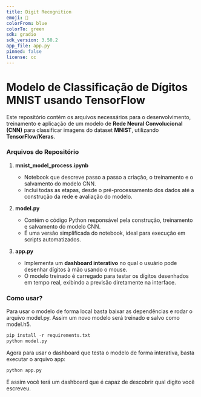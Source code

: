 ```yaml
---
title: Digit Recognition
emoji: 🔢
colorFrom: blue
colorTo: green
sdk: gradio
sdk_version: 3.50.2
app_file: app.py
pinned: false
license: cc
---
```


# Modelo de Classificação de Dígitos MNIST usando TensorFlow

Este repositório contém os arquivos necessários para o desenvolvimento, treinamento e aplicação de um modelo de **Rede Neural Convolucional (CNN)** para classificar imagens do dataset **MNIST**, utilizando **TensorFlow/Keras**.

### **Arquivos do Repositório**

1. **mnist_model_process.ipynb**

   - Notebook que descreve passo a passo a criação, o treinamento e o salvamento do modelo CNN.
   - Inclui todas as etapas, desde o pré-processamento dos dados até a construção da rede e avaliação do modelo.

2. **model.py**

   - Contém o código Python responsável pela construção, treinamento e salvamento do modelo CNN.
   - É uma versão simplificada do notebook, ideal para execução em scripts automatizados.

3. **app.py**
   - Implementa um **dashboard interativo** no qual o usuário pode desenhar dígitos à mão usando o mouse.
   - O modelo treinado é carregado para testar os dígitos desenhados em tempo real, exibindo a previsão diretamente na interface.

### Como usar?

Para usar o modelo de forma local basta baixar as dependências e rodar o arquivo model.py. Assim um novo modelo será treinado e salvo como model.h5.

```python
pip install -r requirements.txt
python model.py
```

Agora para usar o dashboard que testa o modelo de forma interativa, basta executar o arquivo app:

```python
python app.py
```

E assim você terá um dashboard que é capaz de descobrir qual digito você escreveu.
